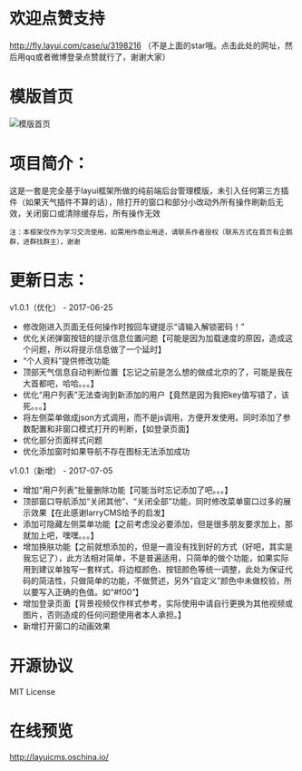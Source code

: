 # 欢迎点赞支持
http://fly.layui.com/case/u/3198216
（不是上面的star哦。点击此处的网址，然后用qq或者微博登录点赞就行了，谢谢大家）

# 模版首页
![模版首页](https://git.oschina.net/uploads/images/2017/0719/161612_e86af39e_1404064.jpeg "模版首页")

# 项目简介：
这是一套是完全基于layui框架所做的纯前端后台管理模版，未引入任何第三方插件（如果天气插件不算的话），除打开的窗口和部分小改动外所有操作刷新后无效，关闭窗口或清除缓存后，所有操作无效
```
注：本框架仅作为学习交流使用，如需用作商业用途，请联系作者授权（联系方式在首页有企鹅群，进群找群主），谢谢
```

# 更新日志：
v1.0.1（优化） - 2017-06-25
* 修改刚进入页面无任何操作时按回车键提示“请输入解锁密码！”
* 优化关闭弹窗按钮的提示信息位置问题【可能是因为加载速度的原因，造成这个问题，所以将提示信息做了一个延时】
* “个人资料”提供修改功能
* 顶部天气信息自动判断位置【忘记之前是怎么想的做成北京的了，可能是我在大首都吧，哈哈。。。】
* 优化“用户列表”无法查询到新添加的用户【竟然是因为我把key值写错了，该死。。。】
* 将左侧菜单做成json方式调用，而不是js调用，方便开发使用。同时添加了参数配置和非窗口模式打开的判断，【如登录页面】
* 优化部分页面样式问题
* 优化添加窗时如果导航不存在图标无法添加成功

v1.0.1（新增） - 2017-07-05
* 增加“用户列表”批量删除功能【可能当时忘记添加了吧。。。】
* 顶部窗口导航添加“关闭其他”、“关闭全部”功能，同时修改菜单窗口过多的展示效果【在此感谢larryCMS给予的启发】
* 添加可隐藏左侧菜单功能【之前考虑没必要添加，但是很多朋友要求加上，那就加上吧，嘿嘿。。。】
* 增加换肤功能【之前就想添加的，但是一直没有找到好的方式（好吧，其实是我忘记了），此方法相对简单，不是普遍适用，只简单的做个功能，如果实际用到建议单独写一套样式，将边框颜色、按钮颜色等统一调整，此处为保证代码的简洁性，只做简单的功能，不做赘述，另外“自定义”颜色中未做校验，所以要写入正确的色值。如“#f00”】
* 增加登录页面【背景视频仅作样式参考，实际使用中请自行更换为其他视频或图片，否则造成的任何问题使用者本人承担。】
* 新增打开窗口的动画效果

# 开源协议
MIT License

# 在线预览
http://layuicms.oschina.io/
